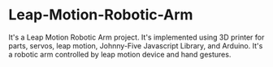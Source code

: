 # Leap-Motion-Robotic-Arm
It's a Leap Motion Robotic Arm project. It's implemented using 3D printer for parts, servos, leap motion, Johnny-Five Javascript Library, and Arduino. It's a robotic arm controlled by leap motion device and hand gestures.
